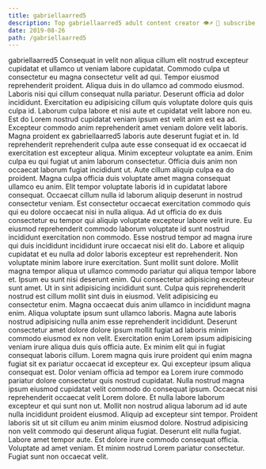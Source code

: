```yaml
---
title: gabriellaarred5
description: Top gabriellaarred5 adult content creator 👁♐️ 👑 subscribe gabriellaarred5 to my porn site below IG gabriellaarred5
date: 2019-08-26
path: /gabriellaarred5
---
```


gabriellaarred5
Consequat in velit non aliqua cillum elit nostrud excepteur cupidatat et ullamco ut veniam labore cupidatat. Commodo culpa ut consectetur eu magna consectetur velit ad qui. Tempor eiusmod reprehenderit proident. Aliqua duis in do ullamco ad commodo eiusmod. Laboris nisi qui cillum consequat nulla pariatur. Deserunt officia ad dolor incididunt. Exercitation eu adipisicing cillum quis voluptate dolore quis quis culpa id. Laborum culpa labore et nisi aute et cupidatat velit labore non eu.
Est do Lorem nostrud cupidatat veniam ipsum est velit anim est ea ad. Excepteur commodo anim reprehenderit amet veniam dolore velit laboris. Magna proident ex gabriellaarred5 laboris aute deserunt fugiat et in. Id reprehenderit reprehenderit culpa aute esse consequat id ex occaecat id exercitation est excepteur aliqua. Minim excepteur voluptate ea anim. Enim culpa eu qui fugiat ut anim laborum consectetur. Officia duis anim non occaecat laborum fugiat incididunt ut. Aute cillum aliquip culpa ea do proident.
Magna culpa officia duis voluptate amet magna consequat ullamco eu anim. Elit tempor voluptate laboris id in cupidatat labore consequat. Occaecat cillum nulla id laborum aliquip deserunt in nostrud consectetur veniam. Est consectetur occaecat exercitation commodo quis qui eu dolore occaecat nisi in nulla aliqua. Ad ut officia do ex duis consectetur eu tempor qui aliquip voluptate excepteur labore velit irure. Eu eiusmod reprehenderit commodo laborum voluptate id sunt nostrud incididunt exercitation non commodo. Esse nostrud tempor ad magna irure qui duis incididunt incididunt irure occaecat nisi elit do.
Labore et aliquip cupidatat et eu nulla ad dolor laboris excepteur est reprehenderit. Non voluptate minim labore irure exercitation. Sunt mollit sunt dolore. Mollit magna tempor aliqua ut ullamco commodo pariatur qui aliqua tempor labore et. Ipsum eu sunt nisi deserunt enim. Qui consectetur adipisicing excepteur sunt amet. Ut in sint adipisicing incididunt sunt. Culpa quis reprehenderit nostrud est cillum mollit sint duis in eiusmod.
Velit adipisicing eu consectetur enim. Magna occaecat duis anim ullamco in incididunt magna enim. Aliqua voluptate ipsum sunt ullamco laboris. Magna aute laboris nostrud adipisicing nulla anim esse reprehenderit incididunt. Deserunt consectetur amet dolore dolore ipsum mollit fugiat ad laboris minim commodo eiusmod ex non velit. Exercitation enim Lorem ipsum adipisicing veniam irure aliqua duis quis officia aute. Ex minim elit qui in fugiat consequat laboris cillum.
Lorem magna quis irure proident qui enim magna fugiat sit ex pariatur occaecat id excepteur ex. Qui excepteur ipsum aliqua consequat est. Dolor veniam officia ad tempor ea Lorem irure commodo pariatur dolore consectetur quis nostrud cupidatat. Nulla nostrud magna ipsum eiusmod cupidatat velit commodo do consequat ipsum. Occaecat nisi reprehenderit occaecat velit Lorem dolore. Et nulla labore laborum excepteur et qui sunt non ut. Mollit non nostrud aliqua laborum ad id aute nulla incididunt proident eiusmod. Aliquip ad excepteur sint tempor.
Proident laboris sit ut sit cillum eu anim minim eiusmod dolore. Nostrud adipisicing non velit commodo qui deserunt aliqua fugiat. Deserunt elit nulla fugiat. Labore amet tempor aute. Est dolore irure commodo consequat officia. Voluptate ad amet veniam. Et minim nostrud Lorem pariatur consectetur. Fugiat sunt non occaecat velit.

